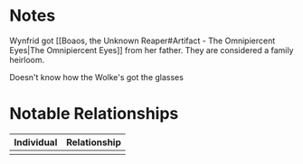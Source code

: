 # Notes
Wynfrid got [[Boaos, the Unknown Reaper#Artifact - The Omnipiercent Eyes|The Omnipiercent Eyes]] from her father. They are considered a family heirloom. 

Doesn't know how the Wolke's got the glasses

# Notable Relationships
| Individual | Relationship |
| ---------- | ------------ |
|            |              |

